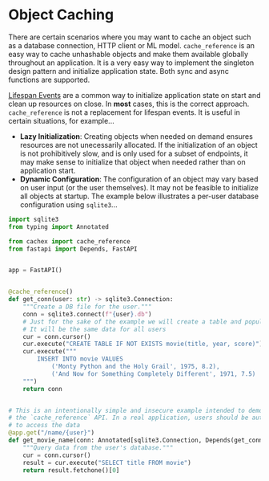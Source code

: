 # Object Caching
There are certain scenarios where you may want to cache an object such as a database connection, HTTP client or ML model. `cache_reference` is an easy way to cache unhashable objects and make them available globally throughout an application. It is a very easy way to implement the singleton design pattern and initialize application state. Both sync and async functions are supported.

[Lifespan Events](https://fastapi.tiangolo.com/advanced/events/#use-case) are a common way to initialize application state on start and clean up resources on close. In **most** cases, this is the correct approach. `cache_reference` is not a replacement for lifespan events. It is useful in certain situations, for example...

- **Lazy Initialization**: Creating objects when needed on demand ensures resources are not unecessarily allocated. If the initialization of an object is not prohibitively slow, and is only used for a subset of endpoints, it may make sense to initialize that object when needed rather than on application start.
- **Dynamic Configuration**: The configuration of an object may vary based on user input (or the user themselves). It may not be feasible to initialize all objects at startup. The example below illustrates a per-user database configuration using `sqlite3`...

```python
import sqlite3
from typing import Annotated

from cachex import cache_reference
from fastapi import Depends, FastAPI


app = FastAPI()


@cache_reference()
def get_conn(user: str) -> sqlite3.Connection:
    """Create a DB file for the user."""
    conn = sqlite3.connect(f"{user}.db")
    # Just for the sake of the example we will create a table and populate some data.
    # It will be the same data for all users
    cur = conn.cursor()
    cur.execute("CREATE TABLE IF NOT EXISTS movie(title, year, score)")
    cur.execute("""
        INSERT INTO movie VALUES
            ('Monty Python and the Holy Grail', 1975, 8.2),
            ('And Now for Something Completely Different', 1971, 7.5)
    """)
    return conn


# This is an intentionally simple and insecure example intended to demonstrate how to use
# the `cache_reference` API. In a real application, users should be authenticated and authorized
# to access the data
@app.get("/name/{user}")
def get_movie_name(conn: Annotated[sqlite3.Connection, Depends(get_conn)]) -> str:
    """Query data from the user's database."""
    cur = conn.cursor()
    result = cur.execute("SELECT title FROM movie")
    return result.fetchone()[0]
```